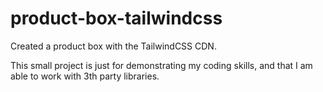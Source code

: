 # product-box-tailwindcss

Created a product box with the TailwindCSS CDN.

This small project is just for demonstrating my coding skills, and that I am able to work with 3th party libraries.

